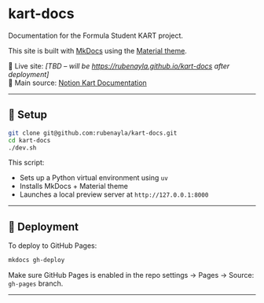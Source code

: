 # kart-docs

Documentation for the Formula Student KART project.

This site is built with [MkDocs](https://www.mkdocs.org/) using the [Material theme](https://squidfunk.github.io/mkdocs-material/).

📘 Live site: *[TBD – will be https://rubenayla.github.io/kart-docs after deployment]*  
🧠 Main source: [Notion Kart Documentation](https://www.notion.so/KART-1b378747314380acb23ee354a4a4c4c7)

---

## 🔧 Setup

```bash
git clone git@github.com:rubenayla/kart-docs.git
cd kart-docs
./dev.sh
```

This script:
- Sets up a Python virtual environment using `uv`
- Installs MkDocs + Material theme
- Launches a local preview server at `http://127.0.0.1:8000`

---

## 🚀 Deployment

To deploy to GitHub Pages:

```bash
mkdocs gh-deploy
```

Make sure GitHub Pages is enabled in the repo settings → Pages → Source: `gh-pages` branch.

---
